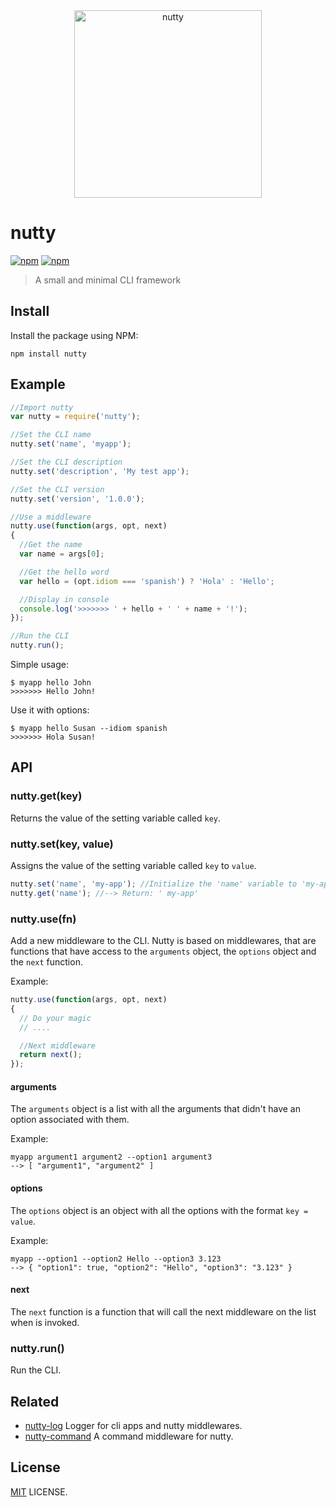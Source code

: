 <div align="center">
	<img width="300" src="https://avatars2.githubusercontent.com/u/24476707?v=3&s=200" alt="nutty">
	<br>
</div>

# nutty

[![npm](https://img.shields.io/npm/v/nutty.svg?style=flat-square)](https://www.npmjs.com/package/nutty)
[![npm](https://img.shields.io/npm/dt/nutty.svg?style=flat-square)](https://www.npmjs.com/package/nutty)

> A small and minimal CLI framework

## Install

Install the package using NPM:

```
npm install nutty
```

## Example

```javascript
//Import nutty
var nutty = require('nutty');

//Set the CLI name
nutty.set('name', 'myapp');

//Set the CLI description
nutty.set('description', 'My test app');

//Set the CLI version
nutty.set('version', '1.0.0');

//Use a middleware
nutty.use(function(args, opt, next)
{
  //Get the name
  var name = args[0];

  //Get the hello word
  var hello = (opt.idiom === 'spanish') ? 'Hola' : 'Hello';

  //Display in console
  console.log('>>>>>>> ' + hello + ' ' + name + '!');
});

//Run the CLI
nutty.run();
```

Simple usage:

```
$ myapp hello John
>>>>>>> Hello John!
```

Use it with options:

```
$ myapp hello Susan --idiom spanish
>>>>>>> Hola Susan!
```


## API

### nutty.get(key)

Returns the value of the setting variable called `key`.

### nutty.set(key, value)

Assigns the value of the setting variable called `key` to `value`.

```javascript
nutty.set('name', 'my-app'); //Initialize the 'name' variable to 'my-app'
nutty.get('name'); //--> Return: ' my-app'
```

### nutty.use(fn)

Add a new middleware to the CLI. Nutty is based on middlewares, that are functions that have access to the `arguments` object, the `options` object and the `next` function.

Example:

```javascript
nutty.use(function(args, opt, next)
{
  // Do your magic
  // ....

  //Next middleware
  return next();
});
```

#### arguments

The `arguments` object is a list with all the arguments that didn't have an option associated with them.

Example:
```
myapp argument1 argument2 --option1 argument3
--> [ "argument1", "argument2" ]
```

#### options

The `options` object is an object with all the options with the format `key = value`.

Example:
```
myapp --option1 --option2 Hello --option3 3.123
--> { "option1": true, "option2": "Hello", "option3": "3.123" }
```

#### next

The `next` function is a function that will call the next middleware on the list when is invoked.


### nutty.run()

Run the CLI.

## Related

- [nutty-log](https://guthub.com/nuttyjs/nutty-log) Logger for cli apps and nutty middlewares.
- [nutty-command](https://github.com/nuttyjs/nutty-command) A command middleware for nutty.

## License

[MIT](./LICENSE) LICENSE.

